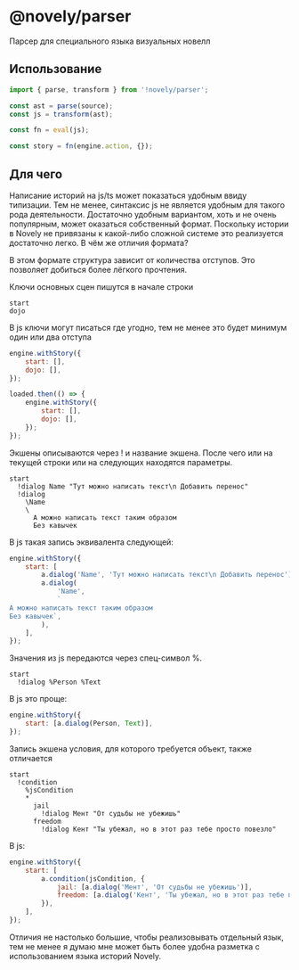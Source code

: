 # @novely/parser

Парсер для специального языка визуальных новелл

## Использование

```ts
import { parse, transform } from '!novely/parser';

const ast = parse(source);
const js = transform(ast);

const fn = eval(js);

const story = fn(engine.action, {});
```

## Для чего

Написание историй на js/ts может показаться удобным ввиду типизации. Тем не менее, синтаксис js не является удобным для такого рода деятельности. Достаточно удобным вариантом, хоть и не очень популярным, может оказаться собственный формат. Поскольку истории в Novely не привязаны к какой-либо сложной системе это реализуется достаточно легко. В чём же отличия формата?

В этом формате структура зависит от количества отступов. Это позволяет добиться более лёгкого прочтения.

Ключи основных сцен пишутся в начале строки

```novely
start
dojo
```

В js ключи могут писаться где угодно, тем не менее это будет минимум один или два отступа

```js
engine.withStory({
	start: [],
	dojo: [],
});

loaded.then(() => {
	engine.withStory({
		start: [],
		dojo: [],
	});
});
```

Экшены описываются через ! и название экшена. После чего или на текущей строки или на следующих находятся параметры.

```novely
start
  !dialog Name "Тут можно написать текст\n Добавить перенос"
  !dialog
    \Name
    \
      А можно написать текст таким образом
      Без кавычек
```

В js такая запись эквивалента следующей:

```js
engine.withStory({
	start: [
		a.dialog('Name', 'Тут можно написать текст\n Добавить перенос'),
		a.dialog(
			'Name',
			`
А можно написать текст таким образом
Без кавычек`,
		),
	],
});
```

Значения из js передаются через спец-символ %.

```novely
start
  !dialog %Person %Text
```

В js это проще:

```js
engine.withStory({
	start: [a.dialog(Person, Text)],
});
```

Запись экшена условия, для которого требуется объект, также отличается

```novely
start
  !condition
    %jsCondition
    *
      jail
        !dialog Мент "От судьбы не убежишь"
      freedom
        !dialog Кент "Ты убежал, но в этот раз тебе просто повезло"
```

В js:

```js
engine.withStory({
	start: [
		a.condition(jsCondition, {
			jail: [a.dialog('Мент', 'От судьбы не убежишь')],
			freedom: [a.dialog('Кент', 'Ты убежал, но в этот раз тебе просто повезло')],
		}),
	],
});
```

Отличия не настолько большие, чтобы реализовывать отдельный язык, тем не менее я думаю мне может быть более удобна разметка с использованием языка историй Novely.
